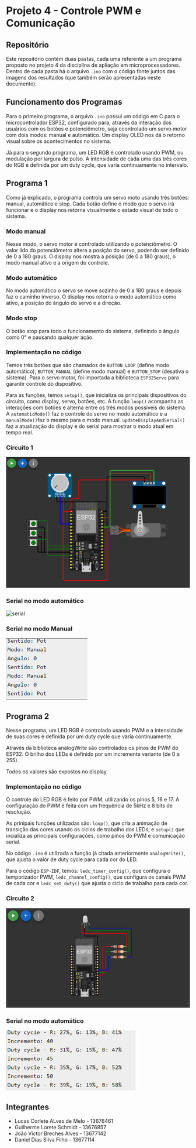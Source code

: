 # Projeto 4 - Controle PWM e Comunicação 

## Repositório
Este repositório contém duas pastas, cada uma referente a um programa proposto no projeto 4 da disciplina de apliação em microprocessadores. Dentro de cada pasta há o arquivo `.ino` com o código fonte juntos das imagens dos resultados (que também serão apresentadas neste documento).

## Funcionamento dos Programas
Para o primeiro programa, o arquivo `.ino` possui um código em C para o microcontrolador ESP32, configurado para, através da interação dos usuários com os botões e potenciômetro, seja ccontrolado um servo motor com dois modos: manual e automático. Um display OLED nos dá o retorno visual sobre os acontecimentos no sistema.

Já para o segundo programa, um LED RGB é controlado usando PWM, ou modulação por largura de pulso. A intensidade de cada uma das três cores do RGB é definida por um duty cycle, que varia continuamente no intervalo.

## Programa 1
Como já explicado, o programa controla um servo moto usando três botões: manual, automático e stop. Cada botão define o modo que o servo irá funcionar e o display nos retorna visualmente o estado visual de todo o sistema.

### Modo manual
Nesse modo, o servo motor é controlado utilizando o potenciômetro. O valor lido do potenciômetro altera a posição do servo, podendo ser definido de 0 a 180 graus. O display nos mostra a posição (de 0 a 180 graus), o modo manual ativo e a origem do controle.
### Modo automático
No modo automático o servo se move sozinho de 0 a 180 graus e depois faz o caminho inverso. O display nos retorna o modo automático como ativo, a posição do ângulo do servo e a direção.
### Modo stop
O botão stop para todo o funcionamento do sistema, definindo o ângulo como 0° e pausando qualquer ação.

### Implementação no código
Temos três botões que são chamados de `BUTTON_LOOP` (define modo automático), `BUTTON_MANUAL` (define modo manual) e `BUTTON_STOP` (desativa o sistema). Para o servo motor, foi importada a biblioteca `ESP32Servo` para garantir controle do dispositivo.

Para as funções, temos `setup()`, que inicializa os principais dispositivos do circuito, como display, servo, botões, etc.
A função `loop()` acompanha as interações com botões e alterna entre os três modos possíveis do sistema. A `automaticMode()` faz o controle do servo no modo automático e a `manualMode()`faz o mesmo para o modo manual. `updateDisplayAndSerial()` faz a atualização do display e do serial para mostrar o modo atual em tempo real.

### Circuito 1 
![circuito 1](<Programa 1/circuito 1.png>)

### Serial no modo automático
![serial](<Programa 1/Automático.png>)

### Serial no modo Manual
![serial](<Programa 1/Manual.png>)


## Programa 2
Nesse programa, um LED RGB é controlado usando PWM e a intensidade de suas cores é definida por um duty cycle que varia continuamente.

Através da biblioteca analogWrite são controlados os pinos de PWM do ESP32. O brilho dos LEDs é definido por um incremente variante (de 0 a 255). 

Todos os valores são expostos no display.

### Implementação no código
O controle do LED RGB é feito por PWM,  utilizando os pinos 5, 16 e 17. A configuração do PWM é feita com um frequência de 5kHz e 8 bits de resolução.

As prinipais funções utilizadas são: `loop()`, que cria a animação de transição das cores usando os ciclos de trabalho dos LEDs; e `setup()` que incializa as principais configurações, como pinos do PWM e comunicação serial.

No código `.ino` é utilizada a função já citada anteriormente `analogWrite()`, que ajusta o valor de duty cycle para cada cor do LED.

Para o código `ESP-IDF`, temos: `ledc_timer_config()`, que configura o temporizador PWM, `ledc_channel_config()`, que configura os canais PWM de cada cor e `ledc_set_duty()` que ajusta o ciclo de trabalho para cada cor.

### Circuito 2
![Circuito 2](<Programa 2/circuito 2.png>)

### Serial no modo automático
![serial](<Programa 2/serial.png>)


## Integrantes
- Lucas Corlete ALves de Melo - 13676461  
- Guilherme Lorete Schmidt - 13676857
- João Victor Breches Alves - 13677142
- Daniel Dias Silva Filho - 13677114